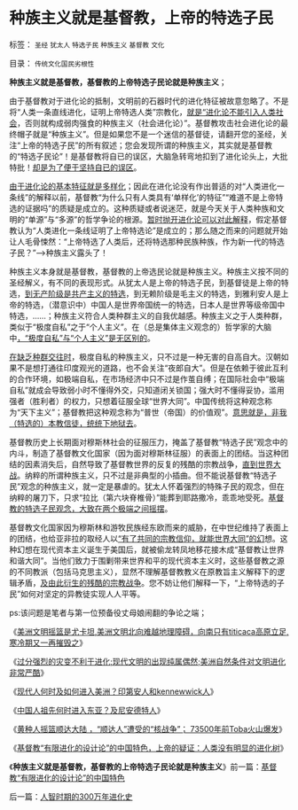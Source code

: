 # 种族主义就是基督教，上帝的特选子民

标签： `圣经` `犹太人` `特选子民` `种族主义` `基督教` `文化` 

目录： `传统文化国民劣根性`

**种族主义就是基督教，基督教的上帝特选子民论就是种族主义**；

由于基督教对于进化论的抵制，文明前的石器时代的进化特征被故意忽略了。不是将“人类一条直线进化，证明上帝特选人类”宗教化，[就是“进化论不能引入人类社会](http://darthvad.blog.sohu.com/164018760.html)，否则就构成弱肉强食的种族主义（社会进化论）”。基督教攻击社会进化论的最终帽子就是“种族主义”。但是如果您不是一个迷信的基督徒，请翻开您的圣经，关注“上帝的特选子民”的所有叙述；您会发现所谓的种族主义，其实就是基督教的“特选子民论”！是基督教将自已的误区，大脑急转弯地扣到了进化论头上，大批特批！[却是为了便于坚持自已的误区](../../../2011/9/16/为什么基督教和马克思主义都攻击科学进化论？.md)。

[由于进化论的基本特征就是多样化](../../../2009/5/3/科学的社会进化论中的多样化和去多样化.md)；因此在进化论没有作出普适的对“人类进化一条线”的解释以前，基督教“为什么只有人类具有‘单样化’的特征”“难道不是上帝特选的证据吗”的质疑是成立的。这种质疑或者说迷茫，就是今天关于人类种族和文明的“单源”与“多源”的哲学争论的根源。[暂时抛开进化论可以对此解释](../../../2013/4/7/假如扔开真理问假如……将是何等样的灾难？！.md)，假定基督教认为“人类进化一条线证明了上帝特选论”是成立的；那么随之而来的问题就开始让人毛骨悚然：“上帝特选了人类后，还将特选那种民族种族，作为新一代的特选子民？”——>种族主义露头了！

种族主义本身就是基督教，基督教的上帝选民论就是种族主义。种族主义按不同的圣经解义，有不同的表现形式。从犹太人是上帝的特选子民，到基督徒是上帝的特选，[到无产阶级是共产主义的特选](../../../2012/10/4/马克思主义是翻版基督教的替代性宗教.md)，到无赖阶级是毛主义的特选，到雅利安人是上帝的特选，（潜意识中）中国人是世界帝国统一的特选，日本人是世界等级帝国中特选，……；种族主义符合人类种群主义的自我优越感。种族主义之于人类种群，类似于“极度自私”之于“个人主义”。在（总是集体主义观念的）哲学家的大脑中[，“极度自私”与“个人主义”是无区别的](../../../2009/3/26/人性本私！无私与自私是同义词.md)。

[在缺乏种群交往时](../../../2010/11/11/为什么到处都宣扬“普世的价值观”.md)，极度自私的种族主义，只不过是一种无害的自高自大。汉朝如果不是想打通往印度观光的道路，也不会关注“夜郎自大”。但是在依赖于彼此互利的合作环境，如极端自私，在市场经济中只不过是作茧自缚；在国际社会中“极端自私”就成会导致弱小时不懂得外交，只知道闭关锁国；强大时不懂得妥协，滥用强者（胜利者）的权力，只想着征服全球“世界大同”。中国传统将这种观念称为“天下主义”；基督教把这种观念称为“普世（帝国）的价值观”。[意思就是，非我（特选的）本教信徒，统统下地狱去](../../../2011/9/28/皮科特大屠杀，基督教的普世帝国观是反人类的.md)。

基督教历史上长期面对穆斯林社会的征服压力，掩盖了基督教“特选子民”观念中的内斗，制造了基督教文化国家（因为面对穆斯林征服）的表面上的团结。当这种团结的因素消失后，自然导致了基督教世界的反复的残酷的宗教战争，[直到世界大战](../../../2011/10/31/基督教沙文主义欧洲中心论和种族主义，都服务于殖民主义.md)。纳粹的所谓种族主义，只不过是非典型的小插曲。但不能说基督教“特选子民”观念的种族主义，就一定是暴虐的。犹太人怀着强烈的特殊子民的观念，但在纳粹的屠刀下，只求“拉比（第六块脊椎骨）”能葬到耶路撒冷，乖乖地受死。[基督教的特选子民观念，大致在两个极端之间摇摆](../../../2011/7/18/基督教“人人平等”的进化史和种族主义.md)。

基督教文化国家因为穆斯林和游牧民族经东欧而来的威胁，在中世纪维持了表面上的团结，也给亚非拉的取经人以[“有了共同的宗教信仰，就能世界大同”的幻](../../../2011/9/2/普世帝国的天下主义.md)想。这种幻想在现代资本主义诞生于美国后，就被偷龙转凤地移花接木成“基督教让世界和谐大同”。当他们致力于围剿带来世界和平的现代资本主义时，这些基督教之源的不同教派（包括马克思主义），显然不理解基督教教义在原教旨主义解释下的逻辑矛盾，[及由此衍生的残酷的宗教战争](../../../2010/11/19/统一思想战乱多；只有信仰才能抹煞人性.md)。您不妨让他们解释一下，“上帝特选的子民”如何对坚定的异教徒实现人人平等。

ps:该问题是笔者与第一位预备役丈母娘闹翻的争论之端；

《[美洲文明摇篮是尤卡坦,美洲文明北向难越地理障碍，向南只有titicaca高原立足,寒冷期又一再摧毁之](../../../2010/4/18/美洲文明摇篮是尤卡坦并且多次夭折.md)》

《[过分强烈的灾变不利于进化;现代文明的出现纯属偶然;美洲自然条件对文明进化非常严酷](../../../2010/4/19/美洲自然条件对文明进化非常严酷.md)》

《[现代人何时及如何进入美洲？印第安人和kennewwick人](../../../2013/4/15/现代人何时及如何进入美洲？印第安人和kennewwick人；.md)》

《[中国人祖先何时进入东亚？及尼安德特人](../../../2013/5/10/中国人祖先何时进入东亚？及尼安德特人.md)》

《[黄种人摇篮顺达大陆 ，“顺达人”遭受的“核战争”；
73500年前Toba火山爆发](../../../2013/5/10/黄种人的摇篮&nbsp;，“顺达人”遭受的“核战争”.md)》

《[基督教“有限进化的设计论”的中国特色，上帝的疑证：人类没有明显的进化树](../../../2013/5/11/基督教“有限进化的设计论”的中国特色.md)》

《**种族主义就是基督教，基督教的上帝特选子民论就是种族主义**》前一篇：[基督教“有限进化的设计论”的中国特色](../../../2013/5/11/基督教“有限进化的设计论”的中国特色.md)

后一篇：[人智时期的300万年进化史](../../../2013/5/11/人智时期的300万年进化史.md)